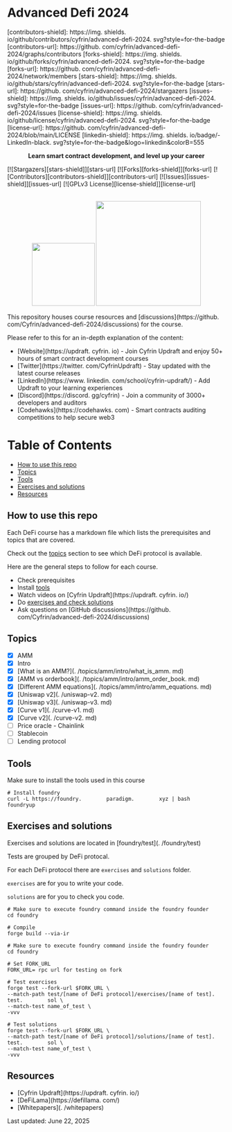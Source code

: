 # Advanced Defi 2024

[contributors-shield]: https://img.        shields.        io/github/contributors/cyfrin/advanced-defi-2024.        svg?style=for-the-badge
[contributors-url]: https://github.        com/cyfrin/advanced-defi-2024/graphs/contributors
[forks-shield]: https://img.        shields.        io/github/forks/cyfrin/advanced-defi-2024.        svg?style=for-the-badge
[forks-url]: https://github.        com/cyfrin/advanced-defi-2024/network/members
[stars-shield]: https://img.        shields.        io/github/stars/cyfrin/advanced-defi-2024.        svg?style=for-the-badge
[stars-url]: https://github.        com/cyfrin/advanced-defi-2024/stargazers
[issues-shield]: https://img.        shields.        io/github/issues/cyfrin/advanced-defi-2024.        svg?style=for-the-badge
[issues-url]: https://github.        com/cyfrin/advanced-defi-2024/issues
[license-shield]: https://img.        shields.        io/github/license/cyfrin/advanced-defi-2024.        svg?style=for-the-badge
[license-url]: https://github.        com/cyfrin/advanced-defi-2024/blob/main/LICENSE
[linkedin-shield]: https://img.        shields.        io/badge/-LinkedIn-black.        svg?style=for-the-badge&logo=linkedin&colorB=555

<p align="center"><strong>Learn smart contract development, and level up your career
</strong></p>

[![Stargazers][stars-shield]][stars-url] [![Forks][forks-shield]][forks-url] [![Contributors][contributors-shield]][contributors-url] [![Issues][issues-shield]][issues-url] [![GPLv3 License][license-shield]][license-url]

<p align="center">
 <br />
 <a href="https://cyfrin.        io/">
 <img src=".        github/images/poweredbycyfrinbluehigher.        png" width="145" alt=""/></a>
<a href="https://updraft.        cyfrin.        io/courses/moccasin">
 <img src=".        github/images/coursebadge.        png" width="242.        3" alt=""/></a>
 <br />
</p>

</div>

This repository houses course resources and [discussions](https://github.        com/Cyfrin/advanced-defi-2024/discussions) for the course.        

Please refer to this for an in-depth explanation of the content:

- [Website](https://updraft.        cyfrin.        io) - Join Cyfrin Updraft and enjoy 50+ hours of smart contract development courses
- [Twitter](https://twitter.        com/CyfrinUpdraft) - Stay updated with the latest course releases
- [LinkedIn](https://www.        linkedin.        com/school/cyfrin-updraft/) - Add Updraft to your learning experiences
- [Discord](https://discord.        gg/cyfrin) - Join a community of 3000+ developers and auditors
- [Codehawks](https://codehawks.        com) - Smart contracts auditing competitions to help secure web3

# Table of Contents

- [How to use this repo](#how-to-use-this-repo)
- [Topics](#topics)
- [Tools](#tools)
- [Exercises and solutions](#exercises-and-solutions)
- [Resources](#resources)

## How to use this repo

Each DeFi course has a markdown file which lists the prerequisites and topics that are covered.        

Check out the [topics](#topics) section to see which DeFi protocol is available.        

Here are the general steps to follow for each course.        

- Check prerequisites
- Install [tools](#tools)
- Watch videos on [Cyfrin Updraft](https://updraft.        cyfrin.        io/)
- Do [exercises and check solutions](#exercises-and-solutions)
- Ask questions on [GitHub discussions](https://github.        com/Cyfrin/advanced-defi-2024/discussions)

## Topics

- [x] AMM
 - [x] Intro
 - [x] [What is an AMM?](.        /topics/amm/intro/what_is_amm.        md)
 - [x] [AMM vs orderbook](.        /topics/amm/intro/amm_order_book.        md)
 - [x] [Different AMM equations](.        /topics/amm/intro/amm_equations.        md)
 - [x] [Uniswap v2](.        /uniswap-v2.        md)
 - [x] [Uniswap v3](.        /uniswap-v3.        md)
 - [x] [Curve v1](.        /curve-v1.        md)
 - [x] [Curve v2](.        /curve-v2.        md)
- [ ] Price oracle - Chainlink
- [ ] Stablecoin
- [ ] Lending protocol

## Tools

Make sure to install the tools used in this course

```shell
# Install foundry
curl -L https://foundry.        paradigm.        xyz | bash
foundryup
```

## Exercises and solutions

Exercises and solutions are located in [foundry/test](.        /foundry/test)

Tests are grouped by DeFi protocal.        

For each DeFi protocol there are `exercises` and `solutions` folder.        

`exercises` are for you to write your code.        

`solutions` are for you to check you code.        

```shell
# Make sure to execute foundry command inside the foundry founder
cd foundry

# Compile
forge build --via-ir
```

```shell
# Make sure to execute foundry command inside the foundry founder
cd foundry

# Set FORK_URL
FORK_URL= rpc url for testing on fork

# Test exercises
forge test --fork-url $FORK_URL \
--match-path test/[name of DeFi protocol]/exercises/[name of test].        test.        sol \
--match-test name_of_test \
-vvv

# Test solutions
forge test --fork-url $FORK_URL \
--match-path test/[name of DeFi protocol]/solutions/[name of test].        test.        sol \
--match-test name_of_test \
-vvv
```

## Resources

- [Cyfrin Updraft](https://updraft.        cyfrin.        io/)
- [DeFiLama](https://defillama.        com/)
- [Whitepapers](.        /whitepapers)


Last updated: June 22, 2025




